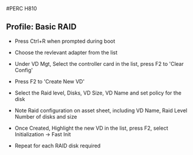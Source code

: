 #PERC H810

## Profile: Basic RAID

* Press Ctrl+R when prompted during boot

* Choose the revlevant adapter from the list
* Under VD Mgt, Select the controller card in the list, press F2 to 'Clear Config'
* Press F2 to 'Create New VD'
* Select the Raid level, Disks, VD Size, VD Name and set policy for the disk
* Note Raid configuration on asset sheet, including VD Name, Raid Level Number of disks and size
* Once Created, Highlight the new VD in the list, press F2, select Initialization -> Fast Init
* Repeat for each RAID disk required


